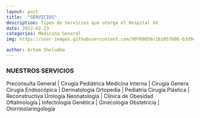 ```yaml
---
layout: post
title:  "SERVICIOS"
description: Tipos de Servicios que otorga el Hospital XX
date: 2022-02-23
categories: Medicina General 
img: https://user-images.githubusercontent.com/99769850/161857606-63d9e1ba-aa16-4e77-9ce0-111790686b82.png

author: Artem Sheludko
---
```


### NUESTROS SERVICIOS 


Preconsulta 
General	                |    Cirugía Pediátrica
Medicina Interna	                |    Cirugía Genera
Cirugía
Endoscópica               |    Dermatología
Ortopedia	                      |    Pediatría
Cirugía 
Plástica                |   Reconstructiva	Urología
Neonatología	                  |   Clínica de Obesidad             
Oftalmología	                  |   Infectología
Genética	                      |   Ginecología
Obstetricia	                    |   Otorrinolaringología
